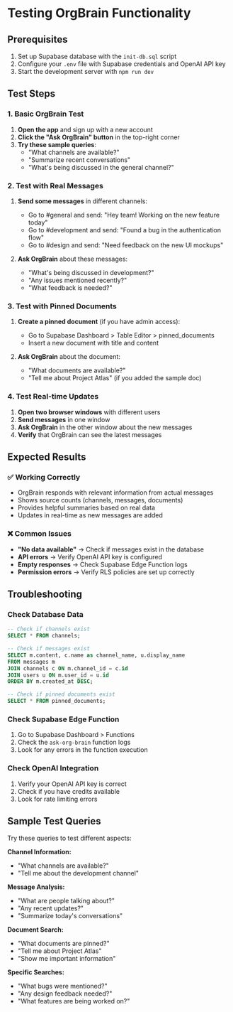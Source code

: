# Testing OrgBrain Functionality

## Prerequisites
1. Set up Supabase database with the `init-db.sql` script
2. Configure your `.env` file with Supabase credentials and OpenAI API key
3. Start the development server with `npm run dev`

## Test Steps

### 1. Basic OrgBrain Test
1. **Open the app** and sign up with a new account
2. **Click the "Ask OrgBrain" button** in the top-right corner
3. **Try these sample queries**:
   - "What channels are available?"
   - "Summarize recent conversations"
   - "What's being discussed in the general channel?"

### 2. Test with Real Messages
1. **Send some messages** in different channels:
   - Go to #general and send: "Hey team! Working on the new feature today"
   - Go to #development and send: "Found a bug in the authentication flow"
   - Go to #design and send: "Need feedback on the new UI mockups"

2. **Ask OrgBrain** about these messages:
   - "What's being discussed in development?"
   - "Any issues mentioned recently?"
   - "What feedback is needed?"

### 3. Test with Pinned Documents
1. **Create a pinned document** (if you have admin access):
   - Go to Supabase Dashboard > Table Editor > pinned_documents
   - Insert a new document with title and content

2. **Ask OrgBrain** about the document:
   - "What documents are available?"
   - "Tell me about Project Atlas" (if you added the sample doc)

### 4. Test Real-time Updates
1. **Open two browser windows** with different users
2. **Send messages** in one window
3. **Ask OrgBrain** in the other window about the new messages
4. **Verify** that OrgBrain can see the latest messages

## Expected Results

### ✅ Working Correctly
- OrgBrain responds with relevant information from actual messages
- Shows source counts (channels, messages, documents)
- Provides helpful summaries based on real data
- Updates in real-time as new messages are added

### ❌ Common Issues
- **"No data available"** → Check if messages exist in the database
- **API errors** → Verify OpenAI API key is configured
- **Empty responses** → Check Supabase Edge Function logs
- **Permission errors** → Verify RLS policies are set up correctly

## Troubleshooting

### Check Database Data
```sql
-- Check if channels exist
SELECT * FROM channels;

-- Check if messages exist
SELECT m.content, c.name as channel_name, u.display_name 
FROM messages m 
JOIN channels c ON m.channel_id = c.id 
JOIN users u ON m.user_id = u.id 
ORDER BY m.created_at DESC;

-- Check if pinned documents exist
SELECT * FROM pinned_documents;
```

### Check Supabase Edge Function
1. Go to Supabase Dashboard > Functions
2. Check the `ask-org-brain` function logs
3. Look for any errors in the function execution

### Check OpenAI Integration
1. Verify your OpenAI API key is correct
2. Check if you have credits available
3. Look for rate limiting errors

## Sample Test Queries

Try these queries to test different aspects:

**Channel Information:**
- "What channels are available?"
- "Tell me about the development channel"

**Message Analysis:**
- "What are people talking about?"
- "Any recent updates?"
- "Summarize today's conversations"

**Document Search:**
- "What documents are pinned?"
- "Tell me about Project Atlas"
- "Show me important information"

**Specific Searches:**
- "What bugs were mentioned?"
- "Any design feedback needed?"
- "What features are being worked on?"
